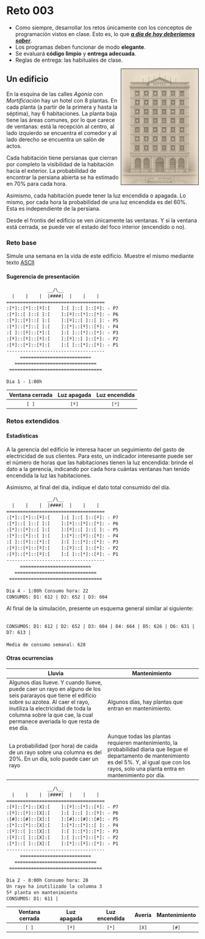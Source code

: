 # Reto 003

- Como siempre, desarrollar los retos únicamente con los conceptos de programación vistos en clase. Esto es, lo que ***[a día de hoy deberíamos saber](/temario/aDiaDeHoy.md)***.
- Los programas deben funcionar de modo **elegante**.
- Se evaluará **código limpio** y **entrega adecuada**.
- Reglas de entrega: las habituales de clase.

<img src="/images/edificio.png" align=right width=40% border=1>

## Un edificio

En la esquina de las calles *Agonía* con *Mortificación* hay un hotel con 8 plantas. En cada planta (a partir de la primera y hasta la séptima), hay 6 habitaciones. La planta baja tiene las áreas comunes, por lo que carece de ventanas: está la recepción al centro, al lado izquierdo se encuentra el comedor y al lado derecho se encuentra un salón de actos.

Cada habitación tiene persianas que cierran por completo la visibilidad de la habitación hacia el exterior. La probabilidad de encontrar la persiana abierta se ha estimado en 70% para cada hora.

Asimismo, cada habitación puede tener la luz encendida o apagada. Lo mismo, por cada hora la probabilidad de una luz encendida es del 60%. Esta es independiente de la persiana.

Desde el frontis del edificio se ven únicamente las ventanas. Y si la ventana está cerrada, se puede ver el estado del foco interior (encendido o no).

### Reto base

Simule una semana en la vida de este edificio. Muestre el mismo mediante texto [ASCII](https://es.wikipedia.org/wiki/ASCII)


#### Sugerencia de presentación

```
               __/\__
  |    |    |  |####|  |    |    |  
====================================
:[*]::[*]::[º]:[    ]:[ ]::[ ]::[º]: - P7
:[*]::[ ]::[ ]:[    ]:[º]::[*]::[*]: - P6
:[*]::[º]::[ ]:[    ]:[º]::[ ]::[ ]: - P5
:[*]::[*]::[ ]:[    ]:[*]::[º]::[º]: - P4
:[ ]::[º]::[*]:[    ]:[ ]::[*]::[*]: - P3
:[º]::[º]::[º]:[    ]:[º]::[ ]::[*]: - P2
:[º]::[*]::[º]:[    ]:[ ]::[*]::[º]: - P1
------------------------------------
     ==========================
   ==============================
 ==================================

Dia 1 - 1:00h 
```
<div align=center>

|Ventana cerrada|Luz apagada|Luz encendida|
|:-:|:-:|:-:|
`[ ]`|`[º]`|`[*]`

</div>

### Retos extendidos

#### Estadísticas

A la gerencia del edificio le interesa hacer un seguimiento del gasto de electricidad de sus clientes. Para esto, un indicador interesante puede ser el número de horas que las habitaciones tienen la luz encendida: brinde el dato a la gerencia, indicando por cada hora cuántas ventanas han tenido encendida la luz las habitaciones.

Asimismo, al final del día, indique el dato total consumido del día.

```
               __/\__
  |    |    |  |####|  |    |    |  
====================================
:[*]::[*]::[º]:[    ]:[ ]::[ ]::[º]: - P7
:[*]::[ ]::[ ]:[    ]:[º]::[*]::[*]: - P6
:[*]::[º]::[ ]:[    ]:[º]::[ ]::[ ]: - P5
:[*]::[*]::[ ]:[    ]:[*]::[º]::[º]: - P4
:[ ]::[º]::[*]:[    ]:[ ]::[*]::[*]: - P3
:[º]::[º]::[º]:[    ]:[º]::[ ]::[*]: - P2
:[º]::[*]::[º]:[    ]:[ ]::[*]::[º]: - P1
------------------------------------
     ==========================
   ==============================
 ==================================

Dia 4 - 1:00h Consumo hora: 22
CONSUMOS: D1: 612 | D2: 652 | D3: 604 
```

Al final de la simulación, presente un esquema general similar al siguiente:

```

CONSUMOS: D1: 612 | D2: 652 | D3: 604 | D4: 664 | D5: 626 | D6: 631 | D7: 613 | 

Media de consumo semanal: 628

```

#### Otras ocurrencias

|Lluvia|Mantenimiento|
|-|-|
Algunos días llueve. Y cuando llueve, puede caer un rayo en alguno de los seis pararayos que tiene el edificio sobre su azotea. Al caer el rayo, inutiliza la electricidad de toda la columna sobre la que cae, la cual permanece averiada lo que resta de ese día.|Algunos días, hay plantas que entran en mantenimiento.
La probabilidad (por hora) de caida de un rayo sobre una columna es del 20%. En un día, solo puede caer un rayo|Aunque todas las plantas requieren mantenimiento, la probabilidad diaria que llegue el departamento de mantenimiento es del 5%. Y, al igual que con los rayos, solo una planta entra en mantenimiento por día.

```
               __/\__
  |    |    |  |####|  |    |    |  
====================================
:[º]::[*]::[X]:[    ]:[º]::[*]::[º]: - P7
:[º]::[º]::[X]:[    ]:[ ]::[ ]::[º]: - P6
:[#]::[#]::[X]:[    ]:[#]::[#]::[#]: - P5
:[*]::[*]::[X]:[    ]:[*]::[*]::[ ]: - P4
:[º]::[ ]::[X]:[    ]:[ ]::[*]::[*]: - P3
:[º]::[ ]::[X]:[    ]:[ ]::[*]::[*]: - P2
:[*]::[ ]::[X]:[    ]:[*]::[º]::[*]: - P1
------------------------------------
     ==========================
   ==============================
 ==================================

Dia 2 - 8:00h Consumo hora: 28
Un rayo ha inutilizado la columna 3
5º planta en mantenimiento
CONSUMOS: D1: 611 | 

```

<div align=center>

|Ventana cerrada|Luz apagada|Luz encendida|Avería|Mantenimiento
|:-:|:-:|:-:|:-:|:-:|
`[ ]`|`[º]`|`[*]`|`[X]`|`[#]`

</div>
